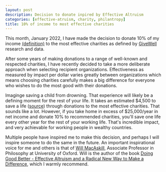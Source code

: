 ```yaml
---
layout: post
description: Decision to donate inpired by Effective Altruism
categories: [effective-atruism, charity, philantropy]
title: 10% of income to most effective charities
---
```


This month, January 2022, I have made the decision to donate 10% of my income [(definition)](https://www.givingwhatwecan.org/pledge/#how-do-you-define-income) to the most effective charities as defined by [GiveWell](https://www.givewell.org) research and data.

After some years of making donations to a range of well-known and respected charities, I have recently decided to take a more deliberate approach when selecting recipient organizations. Effectiveness as measured by impact per dollar varies greatly between organizations which means choosing charities carefully makes a big difference for everyone who wishes to do the most good with their donations.

Imaginge saving a child from drowning. That experience will likely be a defining moment for the rest of your life. It takes an estimated $4,500 to save a life ([source](https://www.givewell.org/cost-to-save-a-life)) through donations to the most effective charities. That sounds like a lot. However, if you take home in excess of $25,000/year in net income and donate 10% to recommended charities, you'll save one life every other year for the rest of your working life. That's incredible impact, and very achievable for working people in wealthy countries.

Multiple people have inspired me to make this decision, and perhaps I will inspire someone to do the same in the future. An important inspirational voice for me and others is that of [Will MacAskill](https://www.williammacaskill.com), Associate Professor in Philosophy at University of Oxford. Will is the author of the book
[Doing Good Better - Effective Altruism and a Radical New Way to Make a Difference](https://www.amazon.co.uk/Doing-Good-Better-Effective-Difference/dp/1783350512/ref=sr_1_1?ie=UTF8&qid=1536156440&sr=8-1&keywords=doing+good+better), which I warmly recommend.
